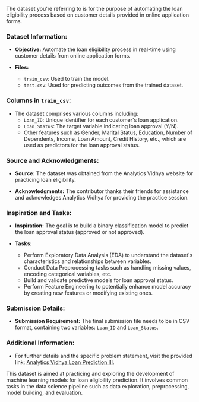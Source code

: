 The dataset you're referring to is for the purpose of automating the loan eligibility process based on customer details provided in online application forms. 

### Dataset Information:

- **Objective:** Automate the loan eligibility process in real-time using customer details from online application forms.
  
- **Files:** 
  - `train_csv`: Used to train the model.
  - `test.csv`: Used for predicting outcomes from the trained dataset.

### Columns in `train_csv`:

- The dataset comprises various columns including:
  - `Loan_ID`: Unique identifier for each customer's loan application.
  - `Loan_Status`: The target variable indicating loan approval (Y/N).
  - Other features such as Gender, Marital Status, Education, Number of Dependents, Income, Loan Amount, Credit History, etc., which are used as predictors for the loan approval status.

### Source and Acknowledgments:

- **Source:** The dataset was obtained from the Analytics Vidhya website for practicing loan eligibility.
  
- **Acknowledgments:** The contributor thanks their friends for assistance and acknowledges Analytics Vidhya for providing the practice session.

### Inspiration and Tasks:

- **Inspiration:** The goal is to build a binary classification model to predict the loan approval status (approved or not approved).
  
- **Tasks:** 
  - Perform Exploratory Data Analysis (EDA) to understand the dataset's characteristics and relationships between variables.
  - Conduct Data Preprocessing tasks such as handling missing values, encoding categorical variables, etc.
  - Build and validate predictive models for loan approval status.
  - Perform Feature Engineering to potentially enhance model accuracy by creating new features or modifying existing ones.

### Submission Details:

- **Submission Requirement:** The final submission file needs to be in CSV format, containing two variables: `Loan_ID` and `Loan_Status`.

### Additional Information:

- For further details and the specific problem statement, visit the provided link: [Analytics Vidhya Loan Prediction III](https://datahack.analyticsvidhya.com/contest/practice-problem-loan-prediction-iii/#ProblemStatement).

This dataset is aimed at practicing and exploring the development of machine learning models for loan eligibility prediction. It involves common tasks in the data science pipeline such as data exploration, preprocessing, model building, and evaluation.
